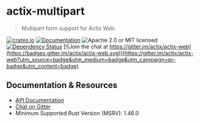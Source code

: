 # actix-multipart

> Multipart form support for Actix Web.

[![crates.io](https://img.shields.io/crates/v/actix-multipart?label=latest)](https://crates.io/crates/actix-multipart)
[![Documentation](https://docs.rs/actix-multipart/badge.svg?version=0.4.0-beta.2)](https://docs.rs/actix-multipart/0.4.0-beta.2)
![Apache 2.0 or MIT licensed](https://img.shields.io/crates/l/actix-multipart)
[![Dependency Status](https://deps.rs/crate/actix-multipart/0.4.0-beta.2/status.svg)](https://deps.rs/crate/actix-multipart/0.4.0-beta.2)
[![Join the chat at https://gitter.im/actix/actix-web](https://badges.gitter.im/actix/actix-web.svg)](https://gitter.im/actix/actix-web?utm_source=badge&utm_medium=badge&utm_campaign=pr-badge&utm_content=badge)

## Documentation & Resources

- [API Documentation](https://docs.rs/actix-multipart)
- [Chat on Gitter](https://gitter.im/actix/actix-web)
- Minimum Supported Rust Version (MSRV): 1.46.0
